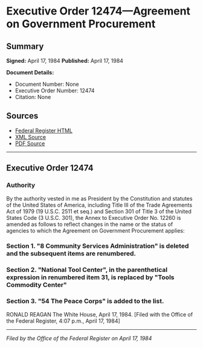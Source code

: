 # Executive Order 12474—Agreement on Government Procurement

## Summary

**Signed:** April 17, 1984
**Published:** April 17, 1984

**Document Details:**
- Document Number: None
- Executive Order Number: 12474
- Citation: None

## Sources
- [Federal Register HTML](https://www.presidency.ucsb.edu/documents/executive-order-12474-agreement-government-procurement)
- [XML Source](None)
- [PDF Source](None)

---

## Executive Order 12474

### Authority

By the authority vested in me as President by the Constitution and statutes of the United States of America, including Title III of the Trade Agreements Act of 1979 (19 U.S.C. 2511 et seq.) and Section 301 of Title 3 of the United States Code (3 U.S.C. 301), the Annex to Executive Order No. 12260 is amended as follows to reflect changes in the name or the status of agencies to which the Agreement on Government Procurement applies:
### Section 1. "8 Community Services Administration" is deleted and the subsequent items are renumbered.

### Section 2. "National Tool Center", in the parenthetical expression in renumbered item 31, is replaced by "Tools Commodity Center"

### Section 3. "54 The Peace Corps" is added to the list.

RONALD REAGAN
The White House,
April 17, 1984.
[Filed with the Office of the Federal Register, 4:07 p.m., April 17, 1984]

---

*Filed by the Office of the Federal Register on April 17, 1984*
